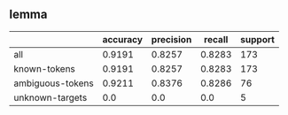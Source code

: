 
## lemma

|                  | accuracy | precision | recall | support |
|------------------|----------|-----------|--------|---------|
| all              | 0.9191   | 0.8257    | 0.8283 | 173     |
| known-tokens     | 0.9191   | 0.8257    | 0.8283 | 173     |
| ambiguous-tokens | 0.9211   | 0.8376    | 0.8286 | 76      |
| unknown-targets  | 0.0      | 0.0       | 0.0    | 5       |

